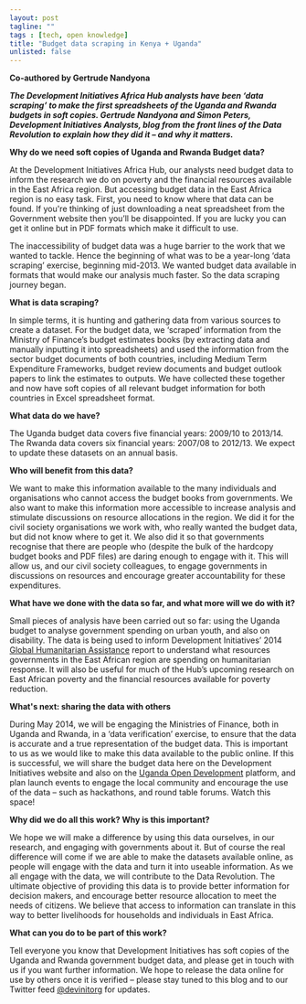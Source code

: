```yaml
---
layout: post
tagline: ""
tags : [tech, open knowledge]
title: "Budget data scraping in Kenya + Uganda"
unlisted: false
---
```


<strong>Co-authored by Gertrude Nandyona</strong>

<b><i>The Development Initiatives Africa Hub analysts have been ‘data scraping’ to make the first spreadsheets of the Uganda and Rwanda budgets in soft copies. Gertrude Nandyona and Simon Peters, Development Initiatives Analysts, blog from the front lines of the Data Revolution to explain how they did it – and why it matters.</i></b>

<b>Why do we need soft copies of Uganda and Rwanda Budget data?</b>

At the Development Initiatives Africa Hub, our analysts need budget data to inform the research we do on poverty and the financial resources available in the East Africa region. But accessing budget data in the East Africa region is no easy task. First, you need to know where that data can be found. If you're thinking of just downloading a neat spreadsheet from the Government website then you’ll be disappointed. If you are lucky you can get it online but in PDF formats which make it difficult to use.

The inaccessibility of budget data was a huge barrier to the work that we wanted to tackle. Hence the beginning of what was to be a year-long ‘data scraping’ exercise, beginning mid-2013. We wanted budget data available in formats that would make our analysis much faster.
So the data scraping journey began.

<b>What is data scraping?</b>

In simple terms, it is hunting and gathering data from various sources to create a dataset. For the budget data, we ‘scraped’ information from the Ministry of Finance’s budget estimates books (by extracting data and manually inputting it into spreadsheets) and used the information from the sector budget documents of both countries, including Medium Term Expenditure Frameworks, budget review documents and budget outlook papers to link the estimates to outputs. We have collected these together and now have soft copies of all relevant budget information for both countries in Excel spreadsheet format.

<b>What data do we have?</b>

<span>The Uganda budget data covers five financial years: 2009/10 to 2013/14. The Rwanda data covers six financial years: 2007/08 to 2012/13. We expect to update these datasets on an annual basis.</span>

<b>Who will benefit from this data?</b>

We want to make this information available to the many individuals and organisations who cannot access the budget books from governments. We also want to make this information more accessible to increase analysis and stimulate discussions on resource allocations in the region. We did it for the civil society organisations we work with, who really wanted the budget data, but did not know where to get it. We also did it so that governments recognise that there are people who (despite the bulk of the hardcopy budget books and PDF files) are daring enough to engage with it. This will allow us, and our civil society colleagues, to engage governments in discussions on resources and encourage greater accountability for these expenditures.

<b>What have we done with the data so far, and what more will we do with it?</b>

Small pieces of analysis have been carried out so far: using the Uganda budget to analyse government spending on urban youth, and also on disability. The data is being used to inform Development Initiatives’ 2014 <a href="http://www.globalhumanitarianassistance.org/">Global Humanitarian Assistance</a> report to understand what resources governments in the East African region are spending on humanitarian response. It will also be useful for much of the Hub’s upcoming research on East African poverty and the financial resources available for poverty reduction.

<b>What's next: sharing the data with others</b>

During May 2014, we will be engaging the Ministries of Finance, both in Uganda and Rwanda, in a ‘data verification’ exercise, to ensure that the data is accurate and a true representation of the budget data. This is important to us as we would like to make this data available to the public online. If this is successful, we will share the budget data here on the Development Initiatives website and also on the <a href="http://opendevdata.ug/">Uganda Open Development</a> platform, and plan launch events to engage the local community and encourage the use of the data – such as hackathons, and round table forums. Watch this space!

<b>Why did we do all this work? Why is this important?</b>

We hope we will make a difference by using this data ourselves, in our research, and engaging with governments about it. But of course the real difference will come if we are able to make the datasets available online, as people will engage with the data and turn it into useable information. As we all engage with the data, we will contribute to the Data Revolution. The ultimate objective of providing this data is to provide better information for decision makers, and encourage better resource allocation to meet the needs of citizens. We believe that access to information can translate in this way to better livelihoods for households and individuals in East Africa.

<b>What can you do to be part of this work?</b>

Tell everyone you know that Development Initiatives has soft copies of the Uganda and Rwanda government budget data, and please get in touch with us if you want further information. We hope to release the data online for use by others once it is verified – please stay tuned to this blog and to our Twitter feed <a href="https://twitter.com/devinitorg">@devinitorg</a> for updates.
